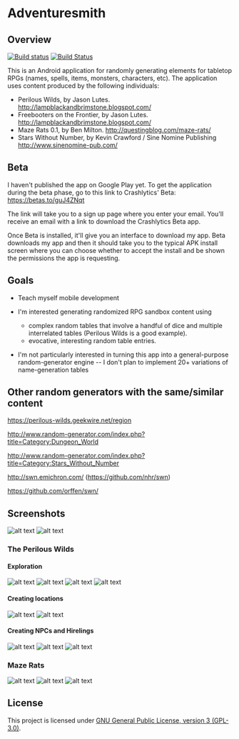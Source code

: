 # Adventuresmith

## Overview

[![Build status](https://circleci.com/gh/stevesea/Adventuresmith.svg?&style=shield&circle-token=d5b638c2be4157b4b3bdd347bd139c392968d7db)](https://circleci.com/gh/stevesea/Adventuresmith)
[![Build Status](https://travis-ci.org/stevesea/Adventuresmith.svg?branch=master)](https://travis-ci.org/stevesea/Adventuresmith)

This is an Android application for randomly generating elements for tabletop RPGs (names, spells,
items, monsters, characters, etc). The application uses content produced by the following individuals:

* Perilous Wilds, by Jason Lutes. http://lampblackandbrimstone.blogspot.com/
* Freebooters on the Frontier, by Jason Lutes. http://lampblackandbrimstone.blogspot.com/
* Maze Rats 0.1, by Ben Milton. http://questingblog.com/maze-rats/
* Stars Without Number, by Kevin Crawford / Sine Nomine Publishing http://www.sinenomine-pub.com/

## Beta

I haven't published the app on Google Play yet. To get the application during the beta phase, go to
this link to Crashlytics' Beta: https://betas.to/guJ4ZNqt

The link will take you to a sign up page where you enter your email. You'll receive an email with a
link to download the Crashlytics Beta app.

Once Beta is installed, it'll give you an interface to download my app. Beta downloads my app and
then it should take you to the typical APK install screen where you can choose whether to accept the
install and be shown the permissions the app is requesting.

## Goals

* Teach myself mobile development
* I'm interested generating randomized RPG sandbox content using
  * complex random tables that involve a handful of dice and multiple interrelated tables (Perilous Wilds is a good example).
  * evocative, interesting random table entries.

* I'm not particularly interested in turning this app into a general-purpose random-generator engine --
  I don't plan to implement 20+ variations of name-generation tables

## Other random generators with the same/similar content

https://perilous-wilds.geekwire.net/region

http://www.random-generator.com/index.php?title=Category:Dungeon_World

http://www.random-generator.com/index.php?title=Category:Stars_Without_Number

http://swn.emichron.com/ (https://github.com/nhr/swn)

https://github.com/orffen/swn/

## Screenshots

![alt text](https://github.com/stevesea/Adventuresmith/raw/master/docs/images/initial_screen.png "The initial screen")
![alt text](https://github.com/stevesea/Adventuresmith/raw/master/docs/images/nav_drawer.png "Sliding nav bar, acknowledgements")

### The Perilous Wilds

#### Exploration

![alt text](https://github.com/stevesea/Adventuresmith/raw/master/docs/images/pw_danger.png "Perilous Wilds - Danger")
![alt text](https://github.com/stevesea/Adventuresmith/raw/master/docs/images/pw_discovery.png "Perilous Wilds - Discovery")
![alt text](https://github.com/stevesea/Adventuresmith/raw/master/docs/images/pw_explore_dungeon.png "Perilous Wilds - Explore Dungeon")
![alt text](https://github.com/stevesea/Adventuresmith/raw/master/docs/images/pw_treasure.png "Perilous Wilds - Treasure ")

#### Creating locations

![alt text](https://github.com/stevesea/Adventuresmith/raw/master/docs/images/pw_dungeon.png "Perilous Wilds - Dungeon ")
![alt text](https://github.com/stevesea/Adventuresmith/raw/master/docs/images/pw_steading.png "Perilous Wilds - Steading ")

#### Creating NPCs and Hirelings

![alt text](https://github.com/stevesea/Adventuresmith/raw/master/docs/images/pw_follower.png "Perilous Wilds - Follower ")
![alt text](https://github.com/stevesea/Adventuresmith/raw/master/docs/images/pw_npc.png "Perilous Wilds - NPC ")
![alt text](https://github.com/stevesea/Adventuresmith/raw/master/docs/images/pw_monster.png "Perilous Wilds - Monster ")

### Maze Rats

![alt text](https://github.com/stevesea/Adventuresmith/raw/master/docs/images/mr_chars.png "Maze Rats - characters")
![alt text](https://github.com/stevesea/Adventuresmith/raw/master/docs/images/mr_monsters.png "Maze Rats - monsters")
![alt text](https://github.com/stevesea/Adventuresmith/raw/master/docs/images/mr_spells.png "Maze Rats - spells")


## License
This project is licensed under [GNU General Public License, version 3 (GPL-3.0)](https://opensource.org/licenses/GPL-3.0).

